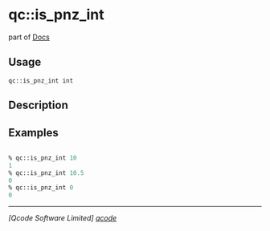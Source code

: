 qc::is_pnz_int
==============

part of [Docs](.)

Usage
-----
`qc::is_pnz_int int`

Description
-----------


Examples
--------
```tcl

% qc::is_pnz_int 10
1
% qc::is_pnz_int 10.5
0
% qc::is_pnz_int 0
0
```

----------------------------------
*[Qcode Software Limited] [qcode]*

[qcode]: www.qcode.co.uk "Qcode Software"
